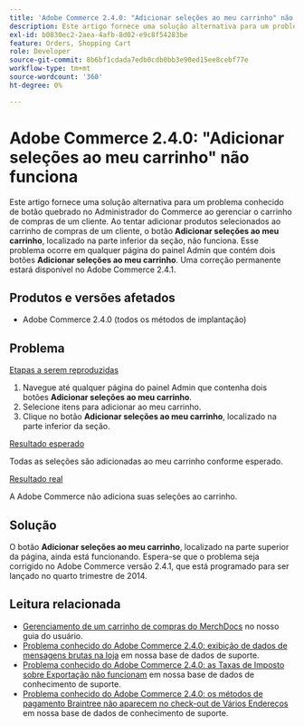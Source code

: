 ```yaml
---
title: 'Adobe Commerce 2.4.0: "Adicionar seleções ao meu carrinho" não funciona'
description: Este artigo fornece uma solução alternativa para um problema conhecido de botão quebrado no Administrador do Commerce ao gerenciar o carrinho de compras de um cliente. Ao tentar adicionar produtos selecionados ao carrinho de compras de um cliente, o botão **Adicionar seleções ao meu carrinho** localizado na parte inferior da seção não funciona. Esse problema ocorre em qualquer página do painel Admin que contém dois botões **Adicionar seleções ao meu carrinho**. Uma correção permanente estará disponível no Adobe Commerce 2.4.1.
exl-id: b0830ec2-2aea-4afb-8d02-e9c8f54283be
feature: Orders, Shopping Cart
role: Developer
source-git-commit: 8b6bf1cdada7edb0cdb0bb3e90ed15ee8cebf77e
workflow-type: tm+mt
source-wordcount: '360'
ht-degree: 0%

---
```


# Adobe Commerce 2.4.0: &quot;Adicionar seleções ao meu carrinho&quot; não funciona

Este artigo fornece uma solução alternativa para um problema conhecido de botão quebrado no Administrador do Commerce ao gerenciar o carrinho de compras de um cliente. Ao tentar adicionar produtos selecionados ao carrinho de compras de um cliente, o botão **Adicionar seleções ao meu carrinho**, localizado na parte inferior da seção, não funciona. Esse problema ocorre em qualquer página do painel Admin que contém dois botões **Adicionar seleções ao meu carrinho**. Uma correção permanente estará disponível no Adobe Commerce 2.4.1.

## Produtos e versões afetados

* Adobe Commerce 2.4.0 (todos os métodos de implantação)

## Problema

<u>Etapas a serem reproduzidas</u>

1. Navegue até qualquer página do painel Admin que contenha dois botões **Adicionar seleções ao meu carrinho**.
1. Selecione itens para adicionar ao meu carrinho.
1. Clique no botão **Adicionar seleções ao meu carrinho**, localizado na parte inferior da seção.

<u>Resultado esperado</u>

Todas as seleções são adicionadas ao meu carrinho conforme esperado.

<u>Resultado real</u>

A Adobe Commerce não adiciona suas seleções ao carrinho.

## Solução

O botão **Adicionar seleções ao meu carrinho**, localizado na parte superior da página, ainda está funcionando. Espera-se que o problema seja corrigido no Adobe Commerce versão 2.4.1, que está programado para ser lançado no quarto trimestre de 2014.

## Leitura relacionada

* [Gerenciamento de um carrinho de compras do MerchDocs](https://experienceleague.adobe.com/en/docs/commerce-admin/stores-sales/point-of-purchase/assist/shopping-assisted-cart-manage) no nosso guia do usuário.
* [Problema conhecido do Adobe Commerce 2.4.0: exibição de dados de mensagens brutas na loja](/help/troubleshooting/storefront/magento-2-4-0-issue-storefront-raw-message-data-display.md) em nossa base de dados de suporte.
* [Problema conhecido do Adobe Commerce 2.4.0: as Taxas de Imposto sobre Exportação não funcionam](/help/troubleshooting/miscellaneous/magento-2-4-0-known-issue-export-tax-rates-does-not-work.md) em nossa base de dados de conhecimento de suporte.
* [Problema conhecido do Adobe Commerce 2.4.0: os métodos de pagamento Braintree não aparecem no check-out de Vários Endereços](/help/troubleshooting/payments/magento-2-4-0-braintree-not-in-multiple-addresses-checkout.md) em nossa base de dados de conhecimento de suporte.
